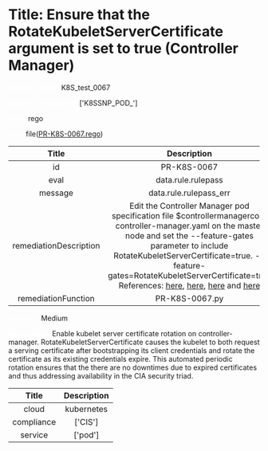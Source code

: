 



# Title:  Ensure that the RotateKubeletServerCertificate argument is set to true (Controller Manager) 


***<font color="white">Master Test Id:</font>*** K8S_test_0067

***<font color="white">Master Snapshot Id:</font>*** ['K8SSNP_POD_']

***<font color="white">type:</font>*** rego

***<font color="white">rule:</font>*** file([PR-K8S-0067.rego])  
  
  
  
  

|Title|Description|
| :---: | :---: |
|id|PR-K8S-0067|
|eval|data.rule.rulepass|
|message|data.rule.rulepass_err|
|remediationDescription|Edit the Controller Manager pod specification file $controllermanagerconf controller-manager.yaml on the master node and set the --feature-gates parameter to include RotateKubeletServerCertificate=true. --feature-gates=RotateKubeletServerCertificate=true References: <a href='https://kubernetes.io/docs/admin/kubelet-tls-bootstrapping/#approval-controller' target='_blank'>here</a>, <a href='https://github.com/kubernetes/features/issues/267' target='_blank'>here</a>, <a href='https://github.com/kubernetes/kubernetes/pull/45059' target='_blank'>here</a> and <a href='https://kubernetes.io/docs/admin/kube-controller-manager/' target='_blank'>here</a>|
|remediationFunction|PR-K8S-0067.py|


***<font color="white">Severity:</font>*** Medium

***<font color="white">Description:</font>***  Enable kubelet server certificate rotation on controller-manager. RotateKubeletServerCertificate causes the kubelet to both request a serving certificate after bootstrapping its client credentials and rotate the certificate as its existing credentials expire. This automated periodic rotation ensures that the there are no downtimes due to expired certificates and thus addressing availability in the CIA security triad.   
  
  

|Title|Description|
| :---: | :---: |
|cloud|kubernetes|
|compliance|['CIS']|
|service|['pod']|



[PR-K8S-0067.rego]: https://github.com/prancer-io/prancer-compliance-test/tree/master/kubernetes/cloud/PR-K8S-0067.rego
